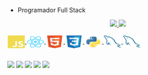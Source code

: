 
- Programador Full Stack



<div align="center">
  <a href="https://www.linkedin.com/in/sidneysiqueira/">
  <img height="191em" src="https://github-readme-stats.vercel.app/api?username=sjprog&show_icons=true&theme=merko&include_all_commits=true&count_private=true"/>
  <img height="160em" src="https://github-readme-stats.vercel.app/api/top-langs/?username=sjprog&layout=compact&langs_count=7&theme=merko"/>
</div>

<div style="display: inline_block"><br>
  <img align="center" alt="sjprog-Js" height="30" width="40" src="https://raw.githubusercontent.com/devicons/devicon/master/icons/javascript/javascript-plain.svg">  
  <img align="center" alt="sjprog-React" height="30" width="40" src="https://raw.githubusercontent.com/devicons/devicon/master/icons/react/react-original.svg">
  <img align="center" alt="sjprog-HTML" height="30" width="40" src="https://raw.githubusercontent.com/devicons/devicon/master/icons/html5/html5-original.svg">
  <img align="center" alt="sjprog-CSS" height="30" width="40" src="https://raw.githubusercontent.com/devicons/devicon/master/icons/css3/css3-original.svg">
  <img align="center" alt="sjprog-CSS" height="30" width="40" src="https://raw.githubusercontent.com/devicons/devicon/master/icons/python/python-original.svg">
  <img align="center" alt="sjprog-CSS" height="30" width="40" src="https://raw.githubusercontent.com/devicons/devicon/master/icons/mysql/mysql-original.svg">
  <img align="center" alt="sjprog-CSS" height="30" width="40" src="https://raw.githubusercontent.com/devicons/devicon/master/icons/mysql/mysql-original.svg"> 
</div>
  
  ##
 
<div> 
  <a href="https://bit.ly/WhatsSidney" target="_blank"><img src="https://img.shields.io/badge/WhatsApp-25D366?style=for-the-badge&logo=whatsapp&logoColor=white"target="_blank"></a>
  <a href="https://www.linkedin.com/in/sidneysiqueira/" target="_blank"><img src="https://img.shields.io/badge/-LinkedIn-%230077B5?style=for-the-badge&logo=linkedin&logoColor=white" target="_blank"></a>
   <a href = "sj.sidneyjunio@gmail.com"><img src="https://img.shields.io/badge/-Gmail-%23333?style=for-the-badge&logo=gmail&logoColor=white" target="_blank"></a>
  <a href="https://instagram.com/sj.sidneyjunio" target="_blank"><img src="https://img.shields.io/badge/-Instagram-%23E4405F?style=for-the-badge&logo=instagram&logoColor=white" target="_blank"></a> 
 <a href="Sidney Siqueira#1232" target="_blank"><img src="https://img.shields.io/badge/Discord-7289DA?style=for-the-badge&logo=discord&logoColor=white" target="_blank"></a>   
</div>
